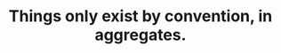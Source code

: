 ---
title: Things only exist by convention, in aggregates.
tags: concepts non-dual buddhism inspection
star: true
concepts: true
order: 2
---